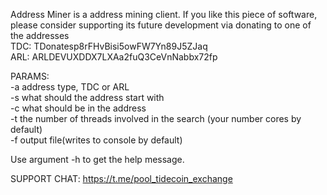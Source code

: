 Address Miner is a address mining client. 
If you like this piece of software, please 
consider supporting its future development via 
donating to one of the addresses<br>
TDC: TDonatesp8rFHvBisi5owFW7Yn89J5ZJaq <br>
ARL: ARLDEVUXDDX7LXAa2fuQ3CeVnNabbx72fp

PARAMS:<br>
-a address type, TDC or ARL<br>
-s what should the address start with<br>
-c what should be in the address<br>
-t the number of threads involved in the search (your number cores by default)<br>
-f output file(writes to console by default)<br>

Use argument -h to get the help message.


SUPPORT CHAT: https://t.me/pool_tidecoin_exchange
